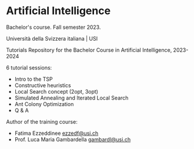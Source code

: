# Artificial Intelligence

Bachelor's course. Fall semester 2023.

Università della Svizzera italiana | USI

Tutorials Repository for the Bachelor Course in Artificial Intelligence, 2023-2024

6 tutorial sessions:
- Intro to the TSP
- Constructive heuristics
- Local Search concept (2opt, 3opt)
- Simulated Annealing and Iterated Local Search
- Ant Colony Optimization
- Q & A

Author of the training course:
- Fatima Ezzeddinee <ezzedf@usi.ch>
- Prof. Luca Maria Gambardella <gambardl@usi.ch>
